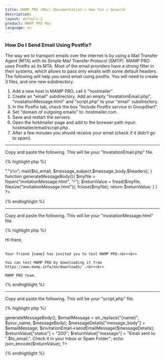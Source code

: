 ```yaml
---
title: MAMP PRO (Mac) Documentation > How Tos > General
description: 
layout: default-2
product: MAMP PRO Mac
language: en
---
```


### How Do I Send Email Using Postfix?

The way we to transport emails over the internet is by using a Mail Transfer Agent (MTA) with its Simple Mail Transfer Protocol (SMTP). MAMP PRO uses Postfix as its MTA. Most of the email providers have a strong filter in their systems, which allows to pass only emails with some default headers. The following will help you send email using postfix. You will need to create 3 files, and one new subdirectory.

1. Add a new host in MAMP PRO, call it  "hostmailer".
2. Create an "email" subdirectory. Add an empty "InvatationEmail.php", "invatationMessage.html" and "script.php" to your "email" subdirectory. 
3. In the Postfix tab, check the box "Include Postfix service in GroupStart".
4. Set "domain of outgoing emails" to: hostmailer.com .
5. Save and restart the servers.
6. Open the hostmailer page and add to the browser path input: hostmailer/email/script.php .
7. After a few minutes you should receive your email (check if it didn’t go to spam).

---

Copy and paste the following. This will be your "InvatationEmail.php" file.

{% highlight php %}

  <?php
    class InvitationEmail {
		
		function sendEmailMessage($messageDetails){
			$message_subject = $messageDetails["message_subject"];
			$to_email = $messageDetails["to_email"];
			$from_name = $messageDetails["from_name"];
			$from_email = $messageDetails["from_email"];
			$message_body = $messageDetails["message_body"];
			
			$headers = 'MIME-Version: 1.0' . "\r\n";
			$headers .= 'Content-type: text/html; charset=iso-8859-1' . "\r\n";
			$headers .= "From: ".$from_name."<".$from_email.">"."\r\n";
			
			mail($to_email, $message_subject,$message_body,$headers);
		}
		
		function generateMessageBody(){
			$myfile = fopen("invitationMessage.html", "r");
			$returnValue = fread($myfile, filesize("invitationMessage.html"));
			fclose($myfile);
			
			return $returnValue;
		}
	}
?>

 {% endhighlight %}
 
---
 
 Copy and paste the following. This will be your "invatationMessage.html" file.

{% highlight php %}

  <!DOCTYPE html>
<html>
<head>
<title>MAMP PRO Invitation</title>
<meta http-equiv="Content-Type" content="text/html; charset=UTF-8" />
</head>

<body>
	Hi there, <br><br>
	
    Your friend {name} has invited you to test MAMP PRO.<br><br>
    
	You can test MAMP PRO by downloading it from https://www.mamp.info/en/downloads/ .<br><br>
    
    MAMP PRO team.
</body>
</html>

{% endhighlight %}

---

Copy and paste the following. This will be your "script.php" file.

{% highlight php %}

 <?php

/*__________________INPUT_DATA______________________*/

    $to_email = "MyName@MyMailProvider.com"; // change the email recipient
    $your_name = "MyName";

/*____________________SCRIPT________________________*/
    
    require("InvitationEmail.php");
    
    $messageDetails = array();
	$messageDetails["message_subject"] = "Invitation to MAMP PRO";
	$messageDetails["to_email"] = $to_email; 
	$messageDetails["from_name"] = "MAMP PRO";
	$messageDetails["from_email"] = "donotreply";
		
	$invitationEmail = new InvitationEmail();
		
	$messageBody = $invitationEmail->generateMessageBody();
	$emailMessage = str_replace("{name}", $your_name, $messageBody);
		
	$messageDetails["message_body"] = $emailMessage;
		
	$invitationEmail->sendEmailMessage($messageDetails);
	
	$returnValue["status"] = "200";
	$returnValue["message"] = "Email sent to ".$to_email.". Check it in your Inbox or Spam Folder";
	echo json_encode($returnValue);
?>
  
{% endhighlight %}










